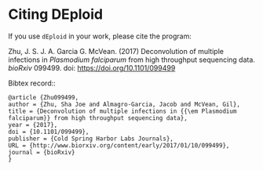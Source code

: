 
Citing DEploid
==============

If you use ``dEploid`` in your work, please cite the program:

Zhu, J. S. J. A. Garcia G. McVean. (2017) Deconvolution of multiple infections in *Plasmodium falciparum* from high throughput sequencing data. *bioRxiv* 099499. doi: https://doi.org/10.1101/099499

Bibtex record::

    @article {Zhu099499,
    author = {Zhu, Sha Joe and Almagro-Garcia, Jacob and McVean, Gil},
    title = {Deconvolution of multiple infections in {{\em Plasmodium falciparum}} from high throughput sequencing data},
    year = {2017},
    doi = {10.1101/099499},
    publisher = {Cold Spring Harbor Labs Journals},
    URL = {http://www.biorxiv.org/content/early/2017/01/10/099499},
    journal = {bioRxiv}
    }
